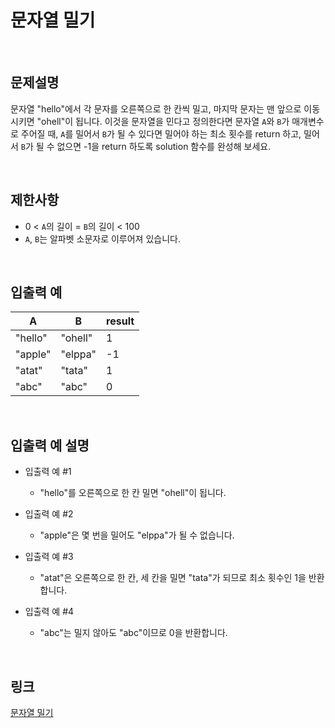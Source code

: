 # 문자열 밀기

<br>

## 문제설명
문자열 "hello"에서 각 문자를 오른쪽으로 한 칸씩 밀고, 마지막 문자는 맨 앞으로 이동시키면 "ohell"이 됩니다. 이것을 문자열을 민다고 정의한다면 문자열 `A`와 `B`가 매개변수로 주어질 때, `A`를 밀어서 `B`가 될 수 있다면 밀어야 하는 최소 횟수를 return 하고, 밀어서 `B`가 될 수 없으면 -1을 return 하도록 solution 함수를 완성해 보세요.

<br>

## 제한사항
- 0 < `A`의 길이 = `B`의 길이 < 100
- `A`, `B`는 알파벳 소문자로 이루어져 있습니다.

<br>

## 입출력 예
| A | B | result |
|---|---|---|
| "hello" | "ohell" | 1 |
| "apple" | "elppa" | -1 |
| "atat" | "tata" | 1 |
| "abc" | "abc" | 0 |

<br>

## 입출력 예 설명
- 입출력 예 #1
    - "hello"를 오른쪽으로 한 칸 밀면 "ohell"이 됩니다.

- 입출력 예 #2
    - "apple"은 몇 번을 밀어도 "elppa"가 될 수 없습니다.

- 입출력 예 #3
    - "atat"은 오른쪽으로 한 칸, 세 칸을 밀면 "tata"가 되므로 최소 횟수인 1을 반환합니다.

- 입출력 예 #4
    - "abc"는 밀지 않아도 "abc"이므로 0을 반환합니다.

<br>

## 링크
[문자열 밀기](https://school.programmers.co.kr/learn/courses/30/lessons/120921)
